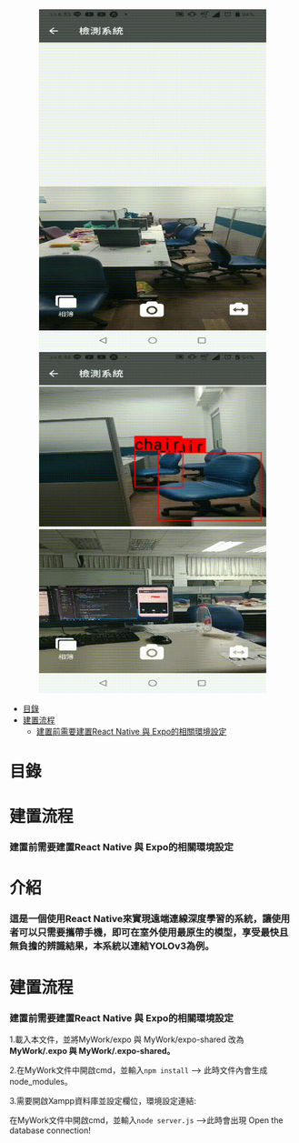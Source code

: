 <div align="center">
   <img src="https://github.com/bruce601080102/Expo_ReactNative_ObjectDection_CloudConnection/blob/master/img/136944.gif"  width="400" height="600" "  />
   <img src="https://github.com/bruce601080102/Expo_ReactNative_ObjectDection_CloudConnection/blob/master/img/136942.gif"  width="400" height="600" " />                         </div>
  

- [ 目錄](#head1)
- [ 建置流程](#head2)
	- [ 建置前需要建置React Native 與 Expo的相關環境設定](#head3)
# <span id="head1"> 目錄</span>
# <span id="head2"> 建置流程</span>

### <span id="head3"> 建置前需要建置React Native 與 Expo的相關環境設定</span>




# 介紹
### **這是一個使用React Native來實現遠端連線深度學習的系統，讓使用者可以只需要攜帶手機，即可在室外使用最原生的模型，享受最快且無負擔的辨識結果，本系統以連結YOLOv3為例。**
# 建置流程

### 建置前需要建置React Native 與 Expo的相關環境設定

1.載入本文件，並將MyWork/expo 與 MyWork/expo-shared 改為  **MyWork/.expo 與 MyWork/.expo-shared。**

2.在MyWork文件中開啟cmd，並輸入`npm install` --> 此時文件內會生成node_modules。

3.需要開啟Xampp資料庫並設定欄位，環境設定連結:

在MyWork文件中開啟cmd，並輸入`node server.js` -->此時會出現 Open the database connection!




